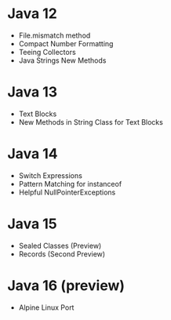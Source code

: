 # Java 12
- File.mismatch method
- Compact Number Formatting
- Teeing Collectors
- Java Strings New Methods

# Java 13
- Text Blocks
- New Methods in String Class for Text Blocks

# Java 14
- Switch Expressions
- Pattern Matching for instanceof
- Helpful NullPointerExceptions

# Java 15
- Sealed Classes (Preview)
- Records (Second Preview)

# Java 16 (preview)
- Alpine Linux Port
